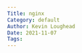 ```yaml
---  
Title: nginx  
Category: default  
Author: Kevin Loughead  
Date: 2021-11-07  
Tags:   
---  
```

